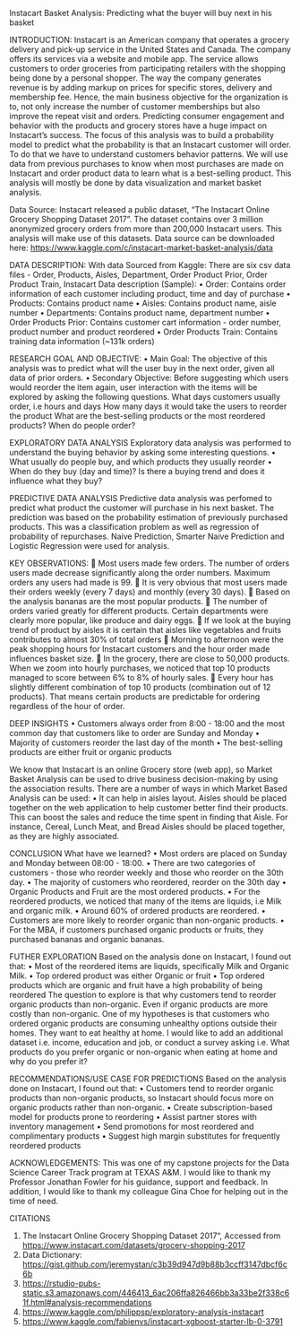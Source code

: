  Instacart Basket Analysis: Predicting what the buyer will buy next in his basket

INTRODUCTION: 
Instacart is an American company that operates a grocery delivery and pick-up service in the United States and Canada. The company offers its services via a website and mobile app. The service allows customers to order groceries from participating retailers with the shopping being done by a personal shopper. The way the company generates revenue is by adding markup on prices for specific stores, delivery and membership fee. Hence, the main business objective for the organization is to, not only increase the number of customer memberships but also improve the repeat visit and orders. Predicting consumer engagement and behavior with the products and grocery stores have a huge impact on Instacart’s success.
The focus of this analysis was to build a probability model to predict what the probability is that an Instacart customer will order. To do that we have to understand customers behavior patterns. We will use data from previous purchases to know when most purchases are made on Instacart and order product data to learn what is a best-selling product. This analysis will mostly be done by data visualization and market basket analysis. 

Data Source: 
Instacart released a public dataset, “The Instacart Online Grocery Shopping Dataset 2017”. The dataset contains over 3 million anonymized grocery orders from more than 200,000 Instacart users. This analysis will make use of this datasets.
Data source can be downloaded here:
https://www.kaggle.com/c/instacart-market-basket-analysis/data

DATA DESCRIPTION:
With data Sourced from Kaggle: There are six csv data files - Order, Products, Aisles, Department, Order Product Prior, Order Product Train,
Instacart Data description (Sample):
•	Order: Contains order information of each customer including product, time and day of purchase
•	Products: Contains product name
•	Aisles: Contains product name, aisle number
•	Departments: Contains product name, department number
•	Order Products Prior: Contains customer cart information - order number, product number and product reordered
•	Order Products Train: Contains training data information (~131k orders)

RESEARCH GOAL AND OBJECTIVE:
•	Main Goal: The objective of this analysis was to predict what will the user buy in the next order, given all data of prior orders.
•	Secondary Objective: Before suggesting which users would reorder the item again, user interaction with the items will be explored by asking the following questions.
What days customers usually order, i.e hours and days
How many days it would take the users to reorder the product
What are the best-selling products or the most reordered products?
When do people order?

EXPLORATORY DATA ANALYSIS
Exploratory data analysis was performed to understand the buying behavior by asking some interesting questions.
•	What usually do people buy, and which products they usually reorder
•	When do they buy (day and time)? Is there a buying trend and does it influence what they buy?

PREDICTIVE DATA ANALYSIS 
Predictive data analysis was perfomed to predict what product the customer will purchase in his next basket. The prediction was based on the probability estimation of previously purchased products. This was a classification problem as well as regression of probability of repurchases. 
Naive Prediction, Smarter Naive Prediction and Logistic Regression were used for analysis. 

KEY OBSERVATIONS: 
	Most users made few orders. The number of orders users made decrease significantly along the order numbers. Maximum orders any users had made is 99.
	It is very obvious that most users made their orders weekly (every 7 days) and monthly (every 30 days). 
	Based on the analysis bananas are the most popular products. 
	The number of orders varied greatly for different products. Certain departments were clearly more popular, like produce and dairy eggs. 
	If we look at the buying trend of product by aisles it is certain that aisles like vegetables and fruits contributes to almost 30% of total orders
	Morning to afternoon were the peak shopping hours for Instacart customers and the hour order made influences basket size.
	In the grocery, there are close to 50,000 products. When we zoom into hourly purchases, we noticed that top 10 products managed to score between 6% to 8% of hourly sales.
	Every hour has slightly different combination of top 10 products (combination out of 12 products). That means certain products are predictable for ordering regardless of the hour of order.

DEEP INSIGHTS 
•	Customers always order from 8:00 - 18:00 and the most common day that customers like to order are Sunday and Monday
•	Majority of customers reorder the last day of the month
•	The best-selling products are either fruit or organic products

We know that Instacart is an online Grocery store (web app), so Market Basket Analysis can be used to drive business decision-making by using the association results. There are a number of ways in which Market Based Analysis can be used:
•	It can help in aisles layout. Aisles should be placed together on the web application to help customer better find their products. This can boost the sales and reduce the time spent in finding that Aisle. For instance, Cereal, Lunch Meat, and Bread Aisles should be placed together, as they are highly associated.

CONCLUSION
What have we learned?
•	Most orders are placed on Sunday and Monday between 08:00 - 18:00.
•	There are two categories of customers - those who reorder weekly and those who reorder on the 30th day.
•	The majority of customers who reordered, reorder on the 30th day
•	Organic Products and Fruit are the most ordered products.
•	For the reordered products, we noticed that many of the items are liquids, i.e Milk and organic milk.
•	Around 60% of ordered products are reordered.
•	Customers are more likely to reorder organic than non-organic products.
•	For the MBA, if customers purchased organic products or fruits, they purchased bananas and organic bananas.

FUTHER EXPLORATION
Based on the analysis done on Instacart, I found out that:
•	Most of the reordered items are liquids, specifically Milk and Organic Milk.
•	Top ordered product was either Organic or fruit
•	Top ordered products which are organic and fruit have a high probability of being reordered
The question to explore is that why customers tend to reorder organic products than non-organic. Even if organic products are more costly than non-organic. One of my hypotheses is that customers who ordered organic products are consuming unhealthy options outside their homes. They want to eat healthy at home. I would like to add an additional dataset i.e. income, education and job, or conduct a survey asking i.e. What products do you prefer organic or non-organic when eating at home and why do you prefer it?

RECOMMENDATIONS/USE CASE FOR PREDICTIONS
Based on the analysis done on Instacart, I found out that:
•	Customers tend to reorder organic products than non-organic products, so Instacart should focus more on organic products rather than non-organic.
•	Create subscription-based model for products prone to reordering
•	Assist partner stores with inventory management
•	Send promotions for most reordered and complimentary products
•	Suggest high margin substitutes for frequently reordered products

ACKNOWLEDGEMENTS:
This was one of my capstone projects for the Data Science Career Track program at TEXAS A&M.
I would like to thank my Professor Jonathan Fowler for his guidance, support and feedback. 
In addition, I would like to thank my colleague Gina Choe for helping out in the time of need.  

CITATIONS
1.	The Instacart Online Grocery Shopping Dataset 2017“, Accessed from https://www.instacart.com/datasets/grocery-shopping-2017
2.	Data Dictionary: https://gist.github.com/jeremystan/c3b39d947d9b88b3ccff3147dbcf6c6b 
3.	https://rstudio-pubs-static.s3.amazonaws.com/446413_6ac206ffa826466bb3a33be2f338c61f.html#analysis-recommendations 
4. https://www.kaggle.com/philippsp/exploratory-analysis-instacart
5. https://www.kaggle.com/fabienvs/instacart-xgboost-starter-lb-0-3791


